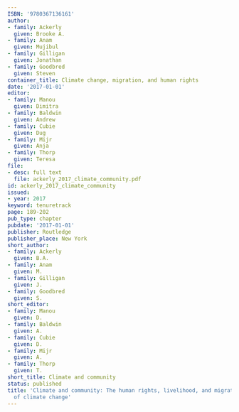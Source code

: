 ```yaml
---
ISBN: '9780367136161'
author:
- family: Ackerly
  given: Brooke A.
- family: Anam
  given: Mujibul
- family: Gilligan
  given: Jonathan
- family: Goodbred
  given: Steven
container_title: Climate change, migration, and human rights
date: '2017-01-01'
editor:
- family: Manou
  given: Dimitra
- family: Baldwin
  given: Andrew
- family: Cubie
  given: Dug
- family: Mijr
  given: Anja
- family: Thorp
  given: Teresa
file:
- desc: full text
  file: ackerly_2017_climate_community.pdf
id: ackerly_2017_climate_community
issued:
- year: 2017
keyword: tenuretrack
page: 189-202
pub_type: chapter
pubdate: '2017-01-01'
publisher: Routledge
publisher_place: New York
short_author:
- family: Ackerly
  given: B.A.
- family: Anam
  given: M.
- family: Gilligan
  given: J.
- family: Goodbred
  given: S.
short_editor:
- family: Manou
  given: D.
- family: Baldwin
  given: A.
- family: Cubie
  given: D.
- family: Mijr
  given: A.
- family: Thorp
  given: T.
short_title: Climate and community
status: published
title: 'Climate and community: The human rights, livelihood, and migration impacts
  of climate change'
---
```

